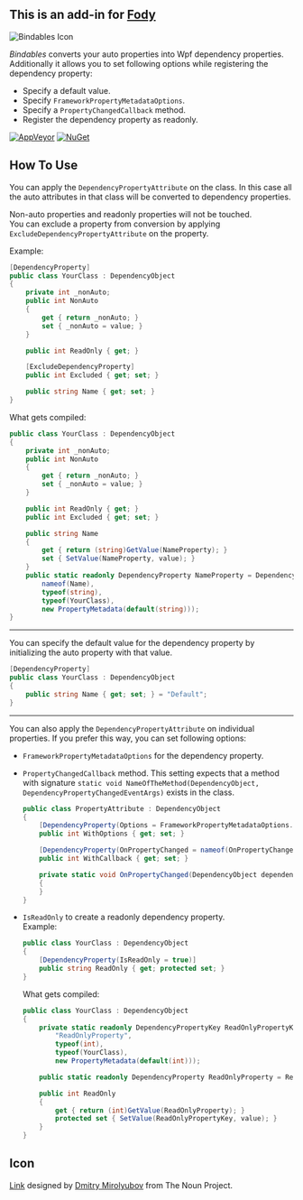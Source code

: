 ## This is an add-in for [Fody](https://github.com/Fody/Fody/) 

![Bindables Icon](https://raw.github.com/yusuf-gunaydin/Bindables/master/Icon.png)

_Bindables_ converts your auto properties into Wpf dependency properties.  
Additionally it allows you to set following options while registering the dependency property:

  - Specify a default value.
  - Specify `FrameworkPropertyMetadataOptions`.
  - Specify a `PropertyChangedCallback` method.
  - Register the dependency property as readonly.

[![AppVeyor](https://img.shields.io/appveyor/ci/yusuf-gunaydin/bindables.svg)](https://ci.appveyor.com/project/yusuf-gunaydin/bindables)
[![NuGet](https://img.shields.io/nuget/v/Bindables.Fody.svg)](https://www.nuget.org/packages/Bindables.Fody/)

## How To Use

You can apply the `DependencyPropertyAttribute` on the class.
In this case all the auto attributes in that class will be converted to dependency properties.

Non-auto properties and readonly properties will not be touched.  
You can exclude a property from conversion by applying `ExcludeDependencyPropertyAttribute` on the property.

Example:
```c#
[DependencyProperty]
public class YourClass : DependencyObject
{
    private int _nonAuto;
    public int NonAuto
    {
        get { return _nonAuto; }
        set { _nonAuto = value; }
    }

    public int ReadOnly { get; }

    [ExcludeDependencyProperty]
    public int Excluded { get; set; }

    public string Name { get; set; }
}
```

What gets compiled:
```c#
public class YourClass : DependencyObject
{
    private int _nonAuto;
    public int NonAuto
    {
        get { return _nonAuto; }
        set { _nonAuto = value; }
    }

    public int ReadOnly { get; }
    public int Excluded { get; set; }

    public string Name
    {
        get { return (string)GetValue(NameProperty); }
        set { SetValue(NameProperty, value); }
    }
    public static readonly DependencyProperty NameProperty = DependencyProperty.Register(
        nameof(Name),
        typeof(string),
        typeof(YourClass),
        new PropertyMetadata(default(string)));
}
```

---

You can specify the default value for the dependency property by initializing the auto property with that value.

```c#
[DependencyProperty]
public class YourClass : DependencyObject
{
    public string Name { get; set; } = "Default";
}
```

---

You can also apply the `DependencyPropertyAttribute` on individual properties.
If you prefer this way, you can set following options:

  - `FrameworkPropertyMetadataOptions` for the dependency property.
  - `PropertyChangedCallback` method.
    This setting expects that a method with signature `static void NameOfTheMethod(DependencyObject, DependencyPropertyChangedEventArgs)` exists in the class.
    ```c#
    public class PropertyAttribute : DependencyObject
    {
        [DependencyProperty(Options = FrameworkPropertyMetadataOptions.BindsTwoWayByDefault)]
        public int WithOptions { get; set; }
    
        [DependencyProperty(OnPropertyChanged = nameof(OnPropertyChanged))]
        public int WithCallback { get; set; }
    
        private static void OnPropertyChanged(DependencyObject dependencyObject, DependencyPropertyChangedEventArgs eventArgs)
        {
        }
    }
    ```
  - `IsReadOnly` to create a readonly dependency property.  
    Example:
    ```c#
    public class YourClass : DependencyObject
    {
        [DependencyProperty(IsReadOnly = true)]
        public string ReadOnly { get; protected set; }
    }
    ```
    What gets compiled:

    ```c#
    public class YourClass : DependencyObject
    {
        private static readonly DependencyPropertyKey ReadOnlyPropertyKey = DependencyProperty.RegisterReadOnly(
            "ReadOnlyProperty",
            typeof(int),
            typeof(YourClass),
            new PropertyMetadata(default(int)));
    
        public static readonly DependencyProperty ReadOnlyProperty = ReadOnlyPropertyKey.DependencyProperty;
    
        public int ReadOnly
        {
            get { return (int)GetValue(ReadOnlyProperty); }
            protected set { SetValue(ReadOnlyPropertyKey, value); }
        }
    }
    ```

## Icon

[Link](https://thenounproject.com/term/link/9266/) designed by [Dmitry Mirolyubov](https://thenounproject.com/dmitriy.mir/) from The Noun Project.